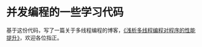 # 并发编程的一些学习代码
基于这份代码，写了一篇关于多线程编程的博客，[《浅析多线程编程对程序的性能提升》](http://goldsudo.com/develop/java/%E6%B5%85%E6%9E%90%E5%A4%9A%E7%BA%BF%E7%A8%8B%E7%BC%96%E7%A8%8B%E5%AF%B9%E7%A8%8B%E5%BA%8F%E7%9A%84%E6%80%A7%E8%83%BD%E6%8F%90%E5%8D%87)，欢迎各位指正。
 
